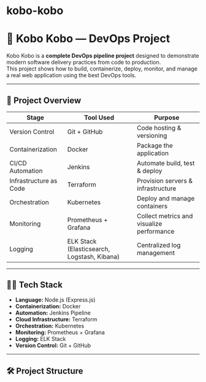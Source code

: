 # kobo-kobo
# 🚀 Kobo Kobo — DevOps Project

Kobo Kobo is a **complete DevOps pipeline project** designed to demonstrate modern software delivery practices from code to production.  
This project shows how to build, containerize, deploy, monitor, and manage a real web application using the best DevOps tools.

---

## 📁 Project Overview

| Stage                    | Tool Used                                            | Purpose                                               |
|---------------------------|-------------------------------------------------------|--------------------------------------------------------|
| Version Control           | Git + GitHub                                         | Code hosting & versioning                              |
| Containerization          | Docker                                               | Package the application                                |
| CI/CD Automation          | Jenkins                                              | Automate build, test & deploy                          |
| Infrastructure as Code    | Terraform                                            | Provision servers & infrastructure                     |
| Orchestration             | Kubernetes                                          | Deploy and manage containers                           |
| Monitoring                | Prometheus + Grafana                                | Collect metrics and visualize performance              |
| Logging                   | ELK Stack (Elasticsearch, Logstash, Kibana)          | Centralized log management                             |

---

## 🧑‍💻 Tech Stack

- **Language:** Node.js (Express.js)
- **Containerization:** Docker
- **Automation:** Jenkins Pipeline
- **Cloud Infrastructure:** Terraform
- **Orchestration:** Kubernetes
- **Monitoring:** Prometheus + Grafana
- **Logging:** ELK Stack
- **Version Control:** Git + GitHub

---

## 🛠️ Project Structure


